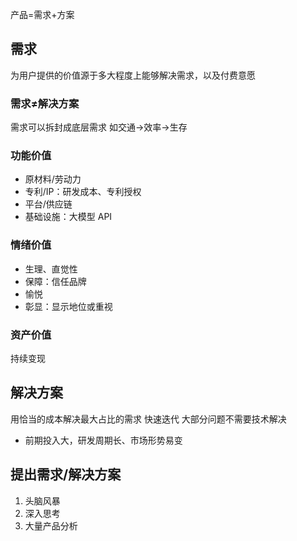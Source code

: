 产品=需求+方案
## 需求
为用户提供的价值源于多大程度上能够解决需求，以及付费意愿
### 需求≠解决方案
需求可以拆封成底层需求
如交通->效率->生存
### 功能价值
- 原材料/劳动力
- 专利/IP：研发成本、专利授权
- 平台/供应链
- 基础设施：大模型 API
### 情绪价值
- 生理、直觉性
- 保障：信任品牌
- 愉悦
- 彰显：显示地位或重视
### 资产价值
持续变现
## 解决方案
用恰当的成本解决最大占比的需求
快速迭代
大部分问题不需要技术解决
- 前期投入大，研发周期长、市场形势易变
## 提出需求/解决方案
1. 头脑风暴
2. 深入思考
3. 大量产品分析
